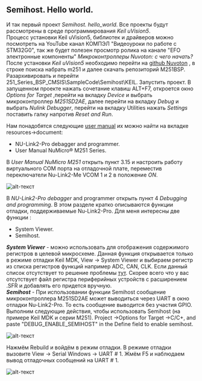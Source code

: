 ## Semihost. Hello world.  
И так первый проект *Semihost. hello_world*. Все проекты будут рассмотрены в среде программирования *Keil uVision5*.   
Процесс установки Keil uVision5, библиотек и драйверов можно посмотреть на YouTube канал КОМПЭЛ "Видеоуроки по работе с STM32G0", так же будет полезен просмотр ролика на канале "EFO электронные компоненты" *Микроконтроллеры Nuvoton: с чего начать?*  
После установки *Keil uVision5* необходимо перейти на [github Nuvoton](https://github.com/OpenNuvoton) , в строке поиска набрать m251 и далее скачать репозиторий M251BSP. Разархивировать и перейти 251_Series_BSP_CMSIS\SampleCode\Semihost\KEIL. Запустить проект. В запущенном проекте нажать сочетание клавиш ALT+F7,  откроется окно *Options for Target* ,перейти на вкладку *Device* и выбрать микроконтроллер *M251SD2AE*, далее перейти на вкладку *Debug* и выбрать *Nulink Debugger*,  перейти на вкладку Utilities нажать *Settings*  поставить галку напротив *Reset and Run*.   

Hам понадобятся следующие [user manual](https://www.nuvoton.com/products/microcontrollers/arm-cortex-m23-mcus/m251-m252-series) их можно найти на  вкладке resources→document:   

+ NU-Link2-Pro debagger and programmer.  
+ User Manual NuMicro® M251 Series.  

В *User Manual NuMicro M251* открыть пункт 3.15 и настроить работу виртуального COM порта на отладочной плате, переместив  переключатели Nu-Link2-Me VCOM 1 и 2 в положение *ON*.   

![alt-текст]("https://github.com/PivnevNikolay/Nuvoton-Development-Tool/blob/master/NuMaker_Code/000_Semihost/photos/001.jpg")   

В *NU-Link2-Pro debagger* and programmer открыть пункт 4 *Debugging and programming*. В этом разделе кратко описываются функции отладки, поддерживаемые Nu-Link2-Pro. Для меня интересны две функции :  

+ System Viewer.
+ Semihost.  

**_System Viewer_** - можно использовать для отображения содержимого регистров в целевой микросхеме. Данная функция открывается только в режиме отладки Keil MDK,  View → System Viewer и выбираем  регистр из  списка регистров функций  например ADC, CAN, CLK. Если данный список отсутствует то решение проблемы [тут](https://www.keil.com/support/man/docs/uv4/uv4_db_dbg_systemviewer_add.htm). Скорее всего что у вас отсутствует файл регистра периферийных устройств с расширением .SFR и добавлять его придется вручную.   
**_Semihost_** - При использовании функции Semihost сообщение микроконтроллера M251SD2AE может выводиться через UART в окно отладки Nu-Link2-Pro. То есть сообщение выводится без участия GPIO. Выполним следующие действия, чтобы использовать Semihost (на примере Keil MDK и серии M251). Project →Options for Target →C/C+, and paste
"DEBUG_ENABLE_SEMIHOST" in the Define field to enable semihost.   

![alt-текст]("https://github.com/PivnevNikolay/Nuvoton-Development-Tool/blob/master/NuMaker_Code/000_Semihost/photos/002.jpg")    

Нажмём Rebuild и войдём в режим отладки. В режиме отладки вызовите View → Serial Windows → UART # 1.  Жмём F5 и наблюдаем вывод отладочных сообщений на UART # 1.  

![alt-текст]("https://github.com/PivnevNikolay/Nuvoton-Development-Tool/blob/master/NuMaker_Code/000_Semihost/photos/003.jpg")    
 
